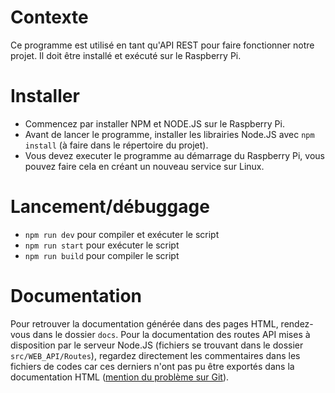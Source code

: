 # Contexte
Ce programme est utilisé en tant qu'API REST pour faire fonctionner notre projet. Il doit être installé et exécuté sur le Raspberry Pi.

# Installer
- Commencez par installer NPM et NODE.JS sur le Raspberry Pi.
- Avant de lancer le programme, installer les librairies Node.JS avec `npm install` (à faire dans le répertoire du projet).
- Vous devez executer le programme au démarrage du Raspberry Pi, vous pouvez faire cela en créant un nouveau service sur Linux.

# Lancement/débuggage
- `npm run dev` pour compiler et exécuter le script
- `npm run start` pour exécuter le script
- `npm run build` pour compiler le script

# Documentation
Pour retrouver la documentation générée dans des pages HTML, rendez-vous dans le dossier `docs`.
Pour la documentation des routes API mises à disposition par le serveur Node.JS (fichiers se trouvant dans le dossier `src/WEB_API/Routes`), regardez directement les commentaires dans les fichiers de codes car ces derniers n'ont pas pu être exportés dans la documentation HTML ([mention du problème sur Git](https://github.com/TypeStrong/typedoc/issues/1871#issuecomment-1047324708)).